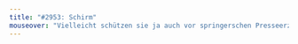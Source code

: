 ```yaml
---
title: "#2953: Schirm"
mouseover: "Vielleicht schützen sie ja auch vor springerschen Presseerzeugnissen."
---
```

